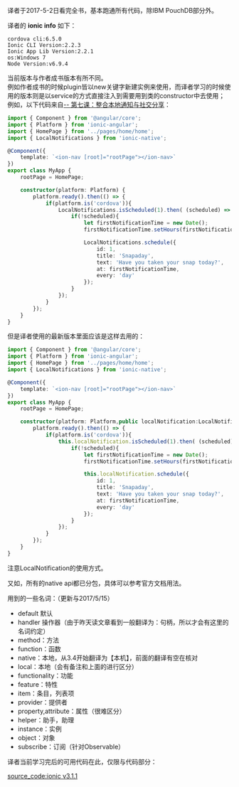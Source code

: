 译者于2017-5-2日看完全书，基本跑通所有代码，除IBM PouchDB部分外。  

译者的 **ionic info** 如下：

```
cordova cli:6.5.0
Ionic CLI Version:2.2.3
Ionic App Lib Version:2.2.1
os:Windows 7
Node Version:v6.9.4

```

当前版本与作者成书版本有所不同。  
例如作者成书的时候plugin皆以new关键字新建实例来使用，而译者学习的时候使用的版本则是以service的方式直接注入到需要用到类的constructor中去使用；  
例如，以下代码来自[-- 第七课：整合本地通知与社交分享](chapter4/4.8.md)：
```typescript
import { Component } from '@angular/core';
import { Platform } from 'ionic-angular';
import { HomePage } from '../pages/home/home';
import { LocalNotifications } from 'ionic-native';

@Component({
    template: `<ion-nav [root]="rootPage"></ion-nav>`
})
export class MyApp {
    rootPage = HomePage;

    constructor(platform: Platform) {
        platform.ready().then(() => {
            if(platform.is('cordova')){
                LocalNotifications.isScheduled(1).then( (scheduled) => {
                    if(!scheduled){
                        let firstNotificationTime = new Date();
                        firstNotificationTime.setHours(firstNotificationTime.getHours()+24);

                        LocalNotifications.schedule({
                            id: 1,
                            title: 'Snapaday',
                            text: 'Have you taken your snap today?',
                            at: firstNotificationTime,
                            every: 'day'
                        });
                    }
                });
            }
        });
    }
}
```
但是译者使用的最新版本里面应该是这样去用的：
```typescript
import { Component } from '@angular/core';
import { Platform } from 'ionic-angular';
import { HomePage } from '../pages/home/home';
import { LocalNotifications } from 'ionic-native';

@Component({
    template: `<ion-nav [root]="rootPage"></ion-nav>`
})
export class MyApp {
    rootPage = HomePage;

    constructor(platform: Platform,public localNotification:LocalNotification) {
        platform.ready().then(() => {
            if(platform.is('cordova')){
                this.localNotification.isScheduled(1).then( (scheduled) => {
                    if(!scheduled){
                        let firstNotificationTime = new Date();
                        firstNotificationTime.setHours(firstNotificationTime.getHours()+24);

                        this.localNotification.schedule({
                            id: 1,
                            title: 'Snapaday',
                            text: 'Have you taken your snap today?',
                            at: firstNotificationTime,
                            every: 'day'
                        });
                    }
                });
            }
        });
    }
}
```
注意LocalNotification的使用方式。  

  
又如，所有的native api都已分包，具体可以参考官方文档用法。  
  
用到的一些名词：（更新与2017/5/15）
* default 默认
* handler 操作器（由于昨天读文章看到一般翻译为：句柄，所以才会有这里的名词约定）
* method：方法
* function：函数
* native：本地，从3.4开始翻译为【本机】，前面的翻译有空在核对
* local：本地（会有备注和上面的进行区分）
* functionality：功能
* feature：特性
* item：条目，列表项
* provider：提供者
* property,attribute：属性（很难区分）
* helper：助手，助理
* instance：实例
* object：对象
* subscribe：订阅（针对Observable）

译者当前学习完后的可用代码在此，仅限与代码部分：

[source_code:ionic v3.1.1](https://github.com/AdoBeatTheWorld/build_ionic2_app_chinese/tree/master/source_code)